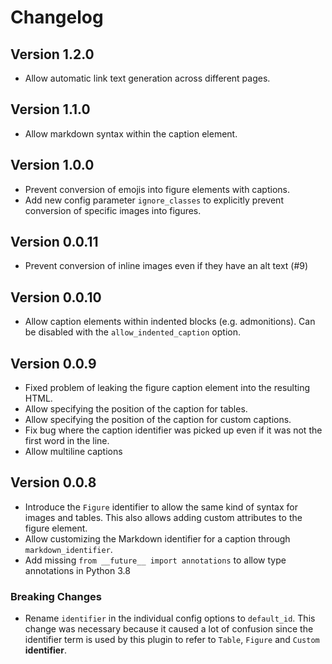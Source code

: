 # Changelog

## Version 1.2.0

* Allow automatic link text generation across different pages.

## Version 1.1.0

* Allow markdown syntax within the caption element.

## Version 1.0.0

* Prevent conversion of emojis into figure elements with captions.
* Add new config parameter `ignore_classes` to explicitly prevent conversion 
  of specific images into figures.

## Version 0.0.11

* Prevent conversion of inline images even if they have an alt text (#9)

## Version 0.0.10

* Allow caption elements within indented blocks (e.g. admonitions). Can be disabled
  with the `allow_indented_caption` option.

## Version 0.0.9

* Fixed problem of leaking the figure caption element into the resulting HTML.
* Allow specifying the position of the caption for tables.
* Allow specifying the position of the caption for custom captions.
* Fix bug where the caption identifier was picked up even if it was not 
  the first word in the line.
* Allow multiline captions

## Version 0.0.8

* Introduce the `Figure` identifier to allow the same kind of syntax for images and tables.
  This also allows adding custom attributes to the figure element.
* Allow customizing the Markdown identifier for a caption through `markdown_identifier`.
* Add missing `from __future__ import annotations` to allow type annotations in Python 3.8

### Breaking Changes

* Rename `identifier` in the individual config options to `default_id`. This change was necessary 
  because it caused a lot of confusion since the identifier term is used by this plugin 
  to refer to `Table`, `Figure` and `Custom` **identifier**.